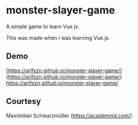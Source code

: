 # monster-slayer-game
A simple game to learn Vue js.

This was made when i was learning Vue.js. 

## Demo
[https://arifszn.github.io/monster-slayer-game/](https://arifszn.github.io/monster-slayer-game/)
https://arifszn.github.io/monster-slayer-game/

## Courtesy
Maximilian Schwarzmüller (https://academind.com/)
